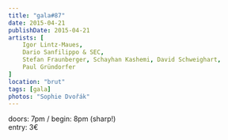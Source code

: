 ```yaml
---
title: "gala#87"
date: 2015-04-21
publishDate: 2015-04-21
artists: [
    Igor Lintz-Maues,
    Dario Sanfilippo & SEC,
    Stefan Fraunberger, Schayhan Kashemi, David Schweighart,
    Paul Gründorfer
]
location: "brut"
tags: [gala]
photos: "Sophie Dvořák"
---
```

doors: 7pm / begin: 8pm (sharp!)  
entry: 3€
